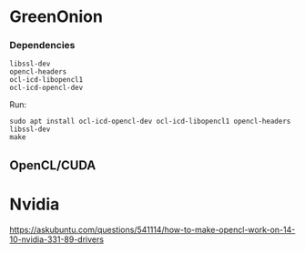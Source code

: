 # GreenOnion

### Dependencies

```
libssl-dev
opencl-headers
ocl-icd-libopencl1
ocl-icd-opencl-dev
```

Run: 
```
sudo apt install ocl-icd-opencl-dev ocl-icd-libopencl1 opencl-headers libssl-dev
make
```

## OpenCL/CUDA

# Nvidia
https://askubuntu.com/questions/541114/how-to-make-opencl-work-on-14-10-nvidia-331-89-drivers

